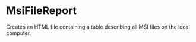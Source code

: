 # MsiFileReport
Creates an HTML file containing a table describing all MSI files on the local computer.
